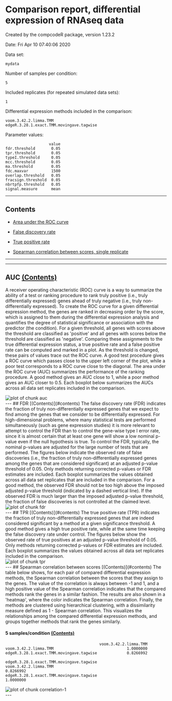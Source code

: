 
# Comparison report, differential expression of RNAseq data
Created by the compcodeR package, version 1.23.2

Date: Fri Apr 10 07:40:06 2020

Data set:

```
mydata
```
Number of samples per condition:

```
5
```
Included replicates (for repeated simulated data sets):

```
1
```
Differential expression methods included in the comparison:

```
voom.3.42.2.limma.TMM
edgeR.3.28.1.exact.TMM.movingave.tagwise
```
Parameter values:

```
                   value
fdr.threshold       0.05
tpr.threshold       0.05
typeI.threshold     0.05
mcc.threshold       0.05
ma.threshold        0.05
fdc.maxvar          1500
overlap.threshold   0.05
fracsign.threshold  0.05
nbrtpfp.threshold   0.05
signal.measure      mean
```
---

<a name='contents'></a>
## Contents
- [Area under the ROC curve](#auc)

- [False discovery rate](#fdr)

- [True positive rate](#tpr)

- [Spearman correlation between scores, single replicate](#correlation)

---

---
<a name='auc'></a>
## AUC [(Contents)](#contents)
A receiver operating characteristic (ROC) curve is a way to summarize the ability of a test or ranking procedure to rank truly positive (i.e., truly differentially expressed) genes ahead of truly negative (i.e., truly non-differentially expressed). To create the ROC curve for a given differential expression method, the genes are ranked in decreasing order by the score, which is assigned to them during the differential expression analysis and quantifies the degree of statistical significance or association with the predictor (the condition). For a given threshold, all genes with scores above the threshold are classified as 'positive' and all genes with scores below the threshold are classified as 'negative'. Comparing these assignments to the true differential expression status, a true positive rate and a false positive rate can be computed and marked in a plot. As the threshold is changed, these pairs of values trace out the ROC curve. A good test procedure gives a ROC curve which passes close to the upper left corner of the plot, while a poor test corresponds to a ROC curve close to the diagonal. The area under the ROC curve (AUC) summarizes the performance of the ranking procedure. A good method gives an AUC close to 1, while a poor method gives an AUC closer to 0.5. Each boxplot below summarizes the AUCs across all data set replicates included in the comparison. 

<img src="/private/var/folders/24/8k48jl6d249_n_qfxwsl6xvm0000gn/T/Rtmpptpd7Z/compcodeR_figure/auc-1.png" title="plot of chunk auc" alt="plot of chunk auc" style="display: block; margin: auto auto auto 0;" />
---
<a name='fdr'></a>
## FDR [(Contents)](#contents)
The false discovery rate (FDR) indicates the fraction of truly non-differentially expressed genes that we expect to find among the genes that we consider to be differentially expressed. For high-dimensional problems, where many statistical tests are performed simultaneously (such as gene expression studies) it is more relevant to attempt to control the FDR than to control the gene-wise type I error rate, since it is almost certain that at least one gene will show a low nominal p-value even if the null hypothesis is true. To control the FDR, typically, the nominal p-values are adjusted for the large number of tests that are performed. The figures below indicate the observed rate of false discoveries (i.e., the fraction of truly non-differentially expressed genes among the genes that are considered significant) at an adjusted p-value threshold of 0.05. Only methods returning corrected p-values or FDR estimates are included. Each boxplot summarizes the values obtained across all data set replicates that are included in the comparison. For a good method, the observed FDR should not be too high above the imposed adjusted p-value threshold (indicated by a dashed vertical line). If the observed FDR is much larger than the imposed adjusted p-value threshold, the fraction of false discoveries is not controlled at the claimed level. 

<img src="/private/var/folders/24/8k48jl6d249_n_qfxwsl6xvm0000gn/T/Rtmpptpd7Z/compcodeR_figure/fdr-1.png" title="plot of chunk fdr" alt="plot of chunk fdr" style="display: block; margin: auto auto auto 0;" />
---
<a name='tpr'></a>
## TPR [(Contents)](#contents)
The true positive rate (TPR) indicates the fraction of truly non-differentially expressed genes that are indeed considered significant by a method at a given significance threshold. A good method gives a high true positive rate, while at the same time keeping the false discovery rate under control. The figures below show the observed rate of true positives at an adjusted p-value threshold of 0.05. Only methods returning corrected p-values or FDR estimates are included. Each boxplot summarizes the values obtained across all data set replicates included in the comparison.

<img src="/private/var/folders/24/8k48jl6d249_n_qfxwsl6xvm0000gn/T/Rtmpptpd7Z/compcodeR_figure/tpr-1.png" title="plot of chunk tpr" alt="plot of chunk tpr" style="display: block; margin: auto auto auto 0;" />
---
<a name='correlation'></a>
## Spearman correlation between scores [(Contents)](#contents)
The table below shows, for each pair of compared differential expression methods, the Spearman correlation between the scores that they assign to the genes. The value of the correlation is always between -1 and 1, and a high positive value of the Spearman correlation indicates that the compared methods rank the genes in a similar fashion. The results are also shown in a 'heatmap', where the color indicates the Spearman correlation. Finally, the methods are clustered using hierarchical clustering, with a dissimilarity measure defined as 1 - Spearman correlation. This visualizes the relationships among the compared differential expression methods, and groups together methods that rank the genes similarly.

#### 5  samples/condition [(Contents)](#contents)

```
                                         voom.3.42.2.limma.TMM
voom.3.42.2.limma.TMM                                1.0000000
edgeR.3.28.1.exact.TMM.movingave.tagwise             0.8266992
                                         edgeR.3.28.1.exact.TMM.movingave.tagwise
voom.3.42.2.limma.TMM                                                   0.8266992
edgeR.3.28.1.exact.TMM.movingave.tagwise                                1.0000000
```

<img src="/private/var/folders/24/8k48jl6d249_n_qfxwsl6xvm0000gn/T/Rtmpptpd7Z/compcodeR_figure/correlation-1-1.png" title="plot of chunk correlation-1" alt="plot of chunk correlation-1" style="display: block; margin: auto auto auto 0;" />
---
